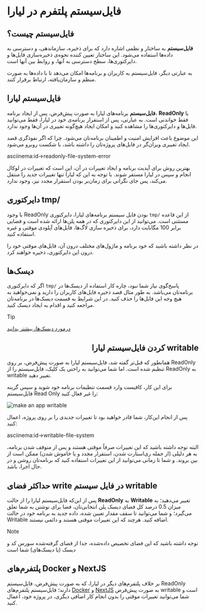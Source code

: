 # فایل‌سیستم پلتفرم در لیارا

## فایل‌سیستم چیست؟
**فایل‌سیستم** به ساختار و نظمی اشاره دارد که برای ذخیره، سازماندهی، و دسترسی به داده‌ها استفاده می‌شود. این ساختار تعیین کننده نحوه‌ی ذخیره‌سازی فایل‌ها و دایرکتوری‌ها، سطح دسترسی به آنها، و روابط بین آنها است. 

به عبارتی دیگر، فایل‌سیستم به کاربران و برنامه‌ها امکان می‌دهد تا با داده‌ها به صورت منظم و سازمان‌یافته، ارتباط برقرار کنند.

## فایل‌سیستم لیارا
**فایل‌سیستم** برنامه‌های لیارا به صورت پیش‌فرض، پس از ایجاد برنامه، **ReadOnly** یا فقط خواندنی است. به عبارتی، پس از استقرار برنامه‌ی خود در لیارا، فقط می‌توانید فایل‌ها و دایرکتوری‌ها را مشاهده کنید و امکان ایجاد هیچ‌گونه تغییری در آن‌ها وجود ندارد.

این موضوع باعث افزایش امنیت و اطمینان برنامه‌تان می‌شود. چرا که اگر نفوذگری قصد ایجاد تغییری ویران‌گر در فایل‌های پروژه‌تان را داشته باشد، با شکست روبرو می‌شود.

<div> asciinema:id->readonly-file-system-error </div>

بهترین روش برای آپدیت برنامه و ایجاد تغییرات در آن، این است که تغییرات در لوکال انجام و سپس در لیارا مستقر شوند. با توجه به این که لیارا تنها تغییرات جدید را منتقل می‌کند، پس جای نگرانی برای زمان‌بر بودن استقرار مجدد نیز، وجود ندارد.


## دایرکتوری tmp/
با وجود ReadOnly بودن فایل سیستم برنامه‌های لیارا، دایرکتوری `tmp/` از این قاعده مستثنی است. می‌توانید از این دایرکتوری که در همه پلن‌ها ارائه شده است و فضایی برابر 100 مگابایت دارد، برای ذخیره سازی لاگ‌ها، فایل‌های آپلودی موقتی و غیره استفاده کنید.

در نظر داشته باشید که خود برنامه و ماژول‌های مختلف درون آن، فایل‌های موقتی خود را درون این دایرکتوری، ذخیره خواهند کرد.

## دیسک‌ها
اگر که دایرکتوری `tmp/` پاسخ‌گوی نیاز شما نبود، چاره کار استفاده از دیسک‌ها در برنامه‌تان می‌باشد. به طور مثال قصد ذخیره فایل‌های کاربران را دارید و نمی‌خواهید به هیچ وجه این فایل‌ها را حذف کنید. در این شرایط به قسمت دیسک‌ها در برنامه‌تان مراجعه کنید و اقدام به ایجاد دیسک کنید.

> [!TIP]
> [درمورد دیسک‌ها، بیشتر بدانید](../disks/about.md)

<h2 dir='rtl'>writable کردن فایل‌سیستم لیارا</h2>

همانطور که قبل‌تر گفته 
شد، فایل‌سیستم لیارا به صورت پیش‌فرض، بر روی ReadOnly تنظیم شده است. اما شما می‌توانید به راحتی یک کلیک، فایل‌سیستم را از ReadOnly به writable تغییر دهید.

برای این کار، کافیست وارد قسمت تنظیمات برنامه خود شوید و سپس گزینه فایل‌سیستم Read Only را غیر فعال کنید:

![make an app writable](https://files.liara.ir/docs/filesystem/disable-read-only-filesystem.gif)

پس از انجام این‌کار، شما قادر خواهید بود تا تغییرات جدیدی را بر روی پروژه، اعمال کنید:

<div> asciinema:id->writable-file-system </div>

البته توجه داشته باشید که این تغییرات صرفاً موقتی هستند و پس از متوقف شدن برنامه، به هر دلیلی (از جمله ری‌استارت شدن، استقرار مجدد و یا خاموش شدن) ممکن است از بین بروند. و شما تا زمانی می‌توانید از این تغییرات استفاده کنید که برنامه‌تان روشن و در حال اجرا، باشد.

## حداکثر فضای write در فایل سیستم writable
پس از این‌که فایل‌سیستم لیارا را از حالت **ReadOnly** به **Writable** تغییر می‌دهید؛ به میزان 0.5 درصد کل فضای دیسک پلن انتخابی‌تان، فضا برای نوشتن به شما تعلق می‌گیرد؛ و شما می‌توانید تا سقف مقدار تعیین شده، داده جدید به برنامه خود در حالت Writable اضافه کنید. هرچند که این تغییرات موقتی هستند و دائمی نیستند.

> [!NOTE]
> توجه داشته باشید که این فضای تخصیص داده‌شده، جدا از فضای گرفته‌شده سورس کد و دیسک (یا دیسک‌های) شما است 

## پلتفرم‌های Docker و NextJS
بر خلاف پلتفرم‌های دیگر در لیارا، که به صورت پیش‌فرض، فایل‌سیستم ReadOnly دارند؛ فایل‌سیستم پلتفرم‌های [Docker](../provided-apps/docker/getting-started.md) و [NextJS](../provided-apps/nextjs/getting-started.md) به صورت پیش‌فرض writable است و شما می‌توانید تغییرات موقتی را بدون انجام کار اضافی دیگری، در پروژه خود، اعمال کنید.














